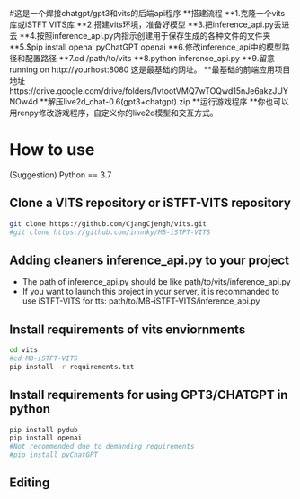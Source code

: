#这是一个焊接chatgpt/gpt3和vits的后端api程序
**搭建流程
**1.克隆一个vits库或iSTFT VITS库
**2.搭建vits环境，准备好模型
**3.把inference_api.py丢进去
**4.按照inference_api.py内指示创建用于保存生成的各种文件的文件夹
**5.$pip install openai pyChatGPT openai
**6.修改inference_api中的模型路径和配置路径
**7.cd /path/to/vits
**8.python inference_api.py
**9.留意running on http://yourhost:8080 这是最基础的网址。
**最基础的前端应用项目地址https://drive.google.com/drive/folders/1vtootVMQ7wTOQwd15nJe6akzJUYNOw4d
**解压live2d_chat-0.6(gpt3+chatgpt).zip
**运行游戏程序
**你也可以用renpy修改游戏程序，自定义你的live2d模型和交互方式。

# How to use
(Suggestion) Python == 3.7
## Clone a VITS repository or iSTFT-VITS repository
```sh
git clone https://github.com/CjangCjengh/vits.git
#git clone https://github.com/innnky/MB-iSTFT-VITS
```
## Adding cleaners inference_api.py to your project
- The path of inference_api.py should be like path/to/vits/inference_api.py
- If you want to launch this project in your server, it is recommanded to use iSTFT-VITS for tts: path/to/MB-iSTFT-VITS/inference_api.py
## Install requirements of vits enviornments
```sh
cd vits
#cd MB-iSTFT-VITS
pip install -r requirements.txt
```
## Install requirements for using GPT3/CHATGPT in python
```sh
pip install pydub 
pip install openai
#Not recommended due to demanding requirements
#pip install pyChatGPT
```
## Editing 

